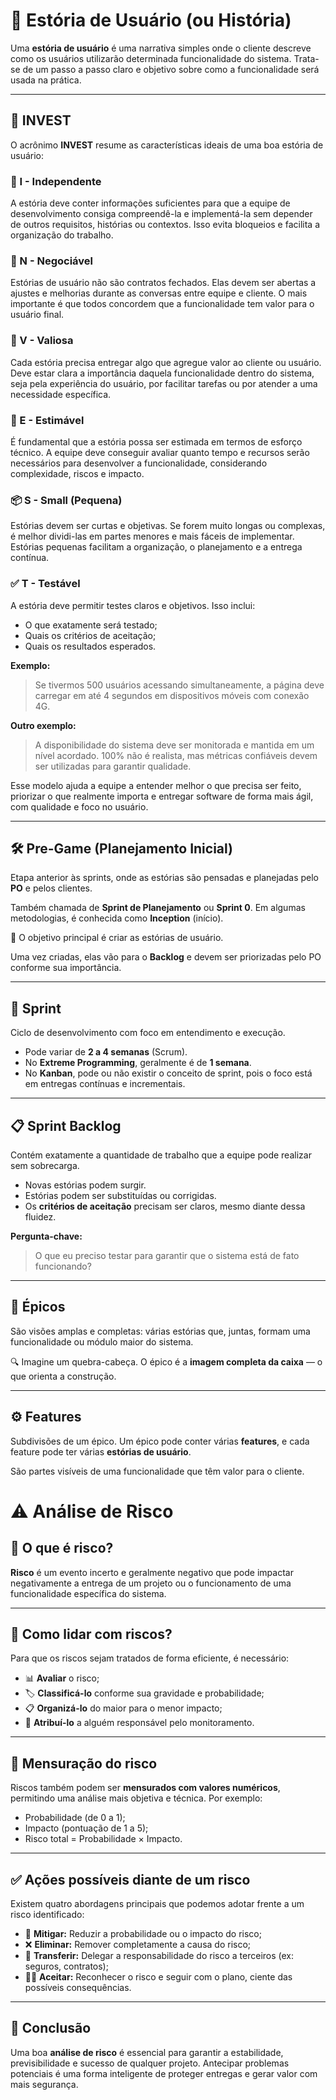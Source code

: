 # 📘 Estória de Usuário (ou História)

Uma **estória de usuário** é uma narrativa simples onde o cliente descreve como os usuários utilizarão determinada funcionalidade do sistema. Trata-se de um passo a passo claro e objetivo sobre como a funcionalidade será usada na prática.

---

## 📌 INVEST

O acrônimo **INVEST** resume as características ideais de uma boa estória de usuário:

### 🧩 I - Independente
A estória deve conter informações suficientes para que a equipe de desenvolvimento consiga compreendê-la e implementá-la sem depender de outros requisitos, histórias ou contextos. Isso evita bloqueios e facilita a organização do trabalho.

### 🤝 N - Negociável
Estórias de usuário não são contratos fechados. Elas devem ser abertas a ajustes e melhorias durante as conversas entre equipe e cliente. O mais importante é que todos concordem que a funcionalidade tem valor para o usuário final.

### 💎 V - Valiosa
Cada estória precisa entregar algo que agregue valor ao cliente ou usuário. Deve estar clara a importância daquela funcionalidade dentro do sistema, seja pela experiência do usuário, por facilitar tarefas ou por atender a uma necessidade específica.

### 📏 E - Estimável
É fundamental que a estória possa ser estimada em termos de esforço técnico. A equipe deve conseguir avaliar quanto tempo e recursos serão necessários para desenvolver a funcionalidade, considerando complexidade, riscos e impacto.

### 📦 S - Small (Pequena)
Estórias devem ser curtas e objetivas. Se forem muito longas ou complexas, é melhor dividi-las em partes menores e mais fáceis de implementar. Estórias pequenas facilitam a organização, o planejamento e a entrega contínua.

### ✅ T - Testável
A estória deve permitir testes claros e objetivos. Isso inclui:
- O que exatamente será testado;
- Quais os critérios de aceitação;
- Quais os resultados esperados.

**Exemplo:**
> Se tivermos 500 usuários acessando simultaneamente, a página deve carregar em até 4 segundos em dispositivos móveis com conexão 4G.

**Outro exemplo:**
> A disponibilidade do sistema deve ser monitorada e mantida em um nível acordado. 100% não é realista, mas métricas confiáveis devem ser utilizadas para garantir qualidade.

Esse modelo ajuda a equipe a entender melhor o que precisa ser feito, priorizar o que realmente importa e entregar software de forma mais ágil, com qualidade e foco no usuário.

---

## 🛠️ Pre-Game (Planejamento Inicial)

Etapa anterior às sprints, onde as estórias são pensadas e planejadas pelo **PO** e pelos clientes.

Também chamada de **Sprint de Planejamento** ou **Sprint 0**. Em algumas metodologias, é conhecida como **Inception** (início).

🎯 O objetivo principal é criar as estórias de usuário.

Uma vez criadas, elas vão para o **Backlog** e devem ser priorizadas pelo PO conforme sua importância.

---

## 🔁 Sprint

Ciclo de desenvolvimento com foco em entendimento e execução.

- Pode variar de **2 a 4 semanas** (Scrum).
- No **Extreme Programming**, geralmente é de **1 semana**.
- No **Kanban**, pode ou não existir o conceito de sprint, pois o foco está em entregas contínuas e incrementais.

---

## 📋 Sprint Backlog

Contém exatamente a quantidade de trabalho que a equipe pode realizar sem sobrecarga.

- Novas estórias podem surgir.
- Estórias podem ser substituídas ou corrigidas.
- Os **critérios de aceitação** precisam ser claros, mesmo diante dessa fluidez.

**Pergunta-chave:**
> O que eu preciso testar para garantir que o sistema está de fato funcionando?

---

## 🧱 Épicos

São visões amplas e completas: várias estórias que, juntas, formam uma funcionalidade ou módulo maior do sistema.

🔍 Imagine um quebra-cabeça. O épico é a **imagem completa da caixa** — o que orienta a construção.

---

## ⚙️ Features

Subdivisões de um épico. Um épico pode conter várias **features**, e cada feature pode ter várias **estórias de usuário**.

São partes visíveis de uma funcionalidade que têm valor para o cliente.


# ⚠️ Análise de Risco

## 📌 O que é risco?

**Risco** é um evento incerto e geralmente negativo que pode impactar negativamente a entrega de um projeto ou o funcionamento de uma funcionalidade específica do sistema.

---

## 🧠 Como lidar com riscos?

Para que os riscos sejam tratados de forma eficiente, é necessário:

- 📊 **Avaliar** o risco;
- 🏷️ **Classificá-lo** conforme sua gravidade e probabilidade;
- 📋 **Organizá-lo** do maior para o menor impacto;
- 👤 **Atribuí-lo** a alguém responsável pelo monitoramento.

---

## 🔢 Mensuração do risco

Riscos também podem ser **mensurados com valores numéricos**, permitindo uma análise mais objetiva e técnica. Por exemplo:

- Probabilidade (de 0 a 1);
- Impacto (pontuação de 1 a 5);
- Risco total = Probabilidade × Impacto.

---

## ✅ Ações possíveis diante de um risco

Existem quatro abordagens principais que podemos adotar frente a um risco identificado:

- 🔽 **Mitigar:** Reduzir a probabilidade ou o impacto do risco;
- ❌ **Eliminar:** Remover completamente a causa do risco;
- 🔁 **Transferir:** Delegar a responsabilidade do risco a terceiros (ex: seguros, contratos);
- 🤷‍♂️ **Aceitar:** Reconhecer o risco e seguir com o plano, ciente das possíveis consequências.

---

## 🎯 Conclusão

Uma boa **análise de risco** é essencial para garantir a estabilidade, previsibilidade e sucesso de qualquer projeto. Antecipar problemas potenciais é uma forma inteligente de proteger entregas e gerar valor com mais segurança.

